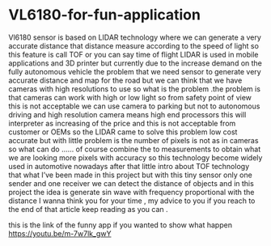 # VL6180-for-fun-application
Vl6180 sensor is based on LIDAR technology where we can generate a very accurate distance that distance measure according to the speed of light so this feature is call TOF or you can say time of flight 
LIDAR is used in mobile applications and 3D printer but currently due to the increase demand on the fully autonomous vehicle the problem that we need sensor to generate very accurate distance and map for the road but  we  can think that we have cameras with high resolutions to use so what is the problem .the problem is that cameras can work with high or low light so from safety point of view this is not acceptable we can use camera to parking but not to autonomous driving and high resolution camera means high end processors  this will interpreter as increasing of the price and this is not acceptable  from customer or OEMs so the LIDAR came to solve this problem  low cost accurate but with little problem is the number of pixels is not as in cameras so what can do …… of course combine the to measurements to obtain what we are looking  more pixels with accuracy so this technology become widely used in automotive  nowadays after that little intro about TOF technology that what I’ve been made in this project but with this tiny sensor only one sender and one receiver we can detect the distance of objects and in this project the idea is generate sin wave with frequency proportional with the distance 
I wanna think you for your time , my advice to you if you reach to the end of that article keep reading as you can . 

this is the link of the funny app if you wanted to show what happen 
https://youtu.be/m-7w7lk_gwY

